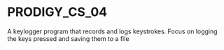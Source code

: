 # PRODIGY_CS_04
A keylogger program that records and logs keystrokes. Focus on logging the keys pressed and saving them to a file
